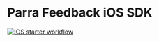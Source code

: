 # Parra Feedback iOS SDK

[![iOS starter workflow](https://github.com/Parra-Inc/parra-ios-sdk/actions/workflows/ios.yml/badge.svg?branch=main)](https://github.com/Parra-Inc/parra-ios-sdk/actions/workflows/ios.yml)

